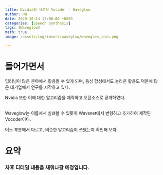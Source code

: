 ```yaml
---
title: Nvidia의 새로운 Vocoder - Waveglow
author: HW
date: 2020-10-14 17:00:00 +0800
categories: [Speech Synthesis]
tags: [Waveglow]
math: true
image: /assets/img/insert/waveglow/waveglow_icon.png

---
```




# **들어가면서**

딥러닝이 많은 분야에서 활용될 수 있게 되며, 음성 합성에서도 놀라운 활용도 덕분에 많은 대기업에서 연구를 시작하고 있다.<br/>

Nvidia 또한 이에 대한 알고리즘을 제작하고 오픈소스로 공개하였다.<br/><br/>

Waveglow는  이름에서 살펴볼 수 있듯이 Wavenet에서 변형하고 추가하여 제작된 Vocoder이다.<br/>

어느 부분에서 다르고, 비슷한 알고리즘이 쓰였는지 확인해 보자.<br/>





# 요약





### 차후 디테일 내용을 채워나갈 예정입니다.

